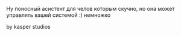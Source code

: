 Ну поносный асистент для челов которым скучно, но она может управлять вашей системой :) немножко

by kasper studios
